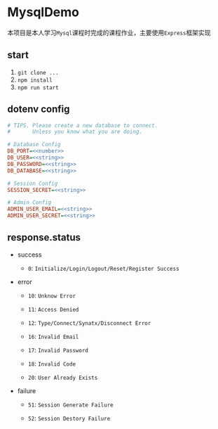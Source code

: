 # MysqlDemo

本项目是本人学习`Mysql`课程时完成的课程作业，主要使用`Express`框架实现

## start

1.  `git clone ...`
2.  `npm install`
3.  `npm run start`

## dotenv config

```ini
# TIPS. Please create a new database to connect.
#       Unless you know what you are doing.

# Database Config
DB_PORT=<<number>>
DB_USER=<<string>>
DB_PASSWORD=<<string>>
DB_DATABASE=<<string>>

# Session Config
SESSION_SECRET=<<string>>

# Admin Config
ADMIN_USER_EMAIL=<<string>>
ADMIN_USER_SECRET=<<string>>
```

## response.status

- success

  - `0`: `Initialize/Login/Logout/Reset/Register Success`

- error

  - `10`: `Unknow Error`

  - `11`: `Access Denied`

  - `12`: `Type/Connect/Synatx/Disconnect Error`

  - `16`: `Invalid Email`

  - `17`: `Invalid Password`

  - `18`: `Invalid Code`

  - `20`: `User Already Exists`

- failure

  - `51`: `Session Generate Failure`

  - `52`: `Session Destory Failure`
